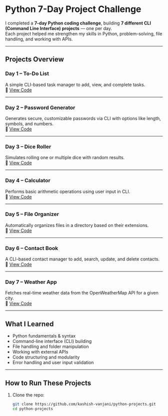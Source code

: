 #  Python 7-Day Project Challenge

I completed a **7-day Python coding challenge**, building **7 different CLI (Command Line Interface) projects** — one per day.  
Each project helped me strengthen my skills in Python, problem-solving, file handling, and working with APIs.

---

##  Projects Overview

###  Day 1 – To-Do List
A simple CLI-based task manager to add, view, and complete tasks.  
🔗 [View Code](./day1/todo.py)

---

###  Day 2 – Password Generator
Generates secure, customizable passwords via CLI with options like length, symbols, and numbers.  
🔗 [View Code](./day2/pwd_gen.py)

---

###  Day 3 – Dice Roller
Simulates rolling one or multiple dice with random results.  
🔗 [View Code](./day3/dice_roller.py)

---

###  Day 4 – Calculator
Performs basic arithmetic operations using user input in CLI.  
🔗 [View Code](./day4/calculator.py)

---

###  Day 5 – File Organizer
Automatically organizes files in a directory based on their extensions.  
🔗 [View Code](./day5/py/file_organizer.py)

---

###  Day 6 – Contact Book
A CLI-based contact manager to add, search, update, and delete contacts.  
🔗 [View Code](./day6/contact_book.py)

---

###  Day 7 – Weather App
Fetches real-time weather data from the OpenWeatherMap API for a given city.  
🔗 [View Code](./day7/weather_app.py)

---

##  What I Learned

-  Python fundamentals & syntax
-  Command-line interface (CLI) building
-  File handling and folder manipulation
-  Working with external APIs
-  Code structuring and modularity
-  Error handling and user input validation

---

##  How to Run These Projects

1. Clone the repo:
   ```bash
   git clone https://github.com/kashish-vanjani/python-projects.git
   cd python-projects
